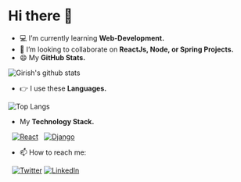 # Hi there 👋

<!--
**girishsontakke/girishsontakke** is a ✨ _special_ ✨ repository because its `README.md` (this file) appears on your GitHub profile.

Here are some ideas to get you started:

- 🔭 I’m currently working on ...
- 🌱 I’m currently learning ...
- 👯 I’m looking to collaborate on ...
- 🤔 I’m looking for help with ...
- 💬 Ask me about ...
- 📫 How to reach me: ...
- 😄 Pronouns: ...
- ⚡ Fun fact: ...
-->
 - 💻 I’m currently learning **Web-Development.**
 - 👯 I’m looking to collaborate on **ReactJs, Node, or Spring Projects.**
 - 😄 My **GitHub Stats.**
 
![Girish's github stats](https://github-readme-stats.vercel.app/api?username=girishsontakke&hide=stars&count_private=true&show_icons=true&theme=dracula&hide_border=true)

 - 👉 I use these **Languages.**
 
![Top Langs](https://github-readme-stats.vercel.app/api/top-langs/?username=girishsontakke&theme=dracula&hide_border=true&layout=compact)

- My **Technology Stack.**

&nbsp; [![React](https://img.icons8.com/ultraviolet/40/000000/react.png)](https://reactjs.org/)&nbsp;&nbsp;
[![Django](https://img.icons8.com/color/48/000000/django.png)](https://www.djangoproject.com/)

- 📫 How to reach me:

&nbsp; [![Twitter](https://img.icons8.com/fluent/30/000000/twitter.png)](https://twitter.com/girishsontakke)
[![LinkedIn](https://img.icons8.com/fluent/30/000000/linkedin.png)](https://www.linkedin.com/in/girishsontakke/)
